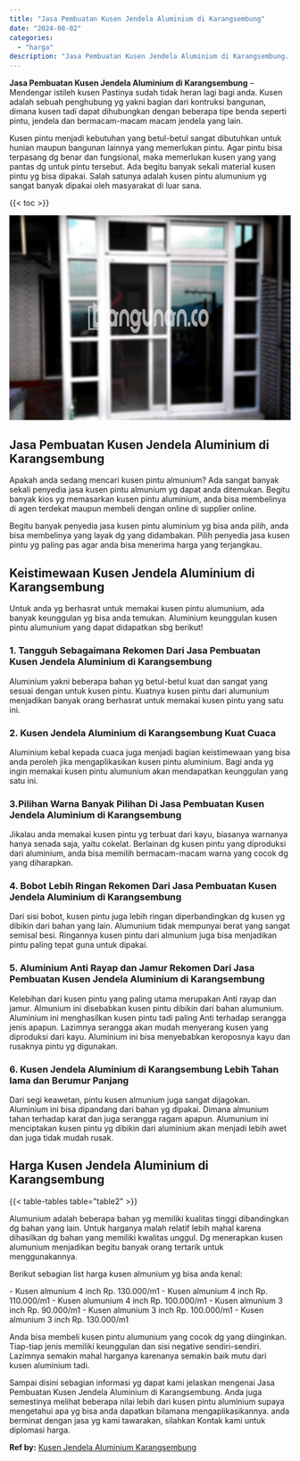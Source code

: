 ```yaml
---
title: "Jasa Pembuatan Kusen Jendela Aluminium di Karangsembung"
date: "2024-08-02"
categories: 
  - "harga"
description: "Jasa Pembuatan Kusen Jendela Aluminium di Karangsembung. Sampai disini sebagian informasi yg dapat kami jelaskan mengenai Jasa Pembuatan Kusen Jendela Alumin..."
---
```


**Jasa Pembuatan Kusen Jendela Aluminium di Karangsembung** – Mendengar istileh kusen Pastinya sudah tidak heran lagi bagi anda. Kusen adalah sebuah penghubung yg yakni bagian dari kontruksi bangunan, dimana kusen tadi dapat dihubungkan dengan beberapa tipe benda seperti pintu, jendela dan bermacam-macam macam jendela yang lain.

Kusen pintu menjadi kebutuhan yang betul-betul sangat dibutuhkan untuk hunian maupun bangunan lainnya yang memerlukan pintu. Agar pintu bisa terpasang dg benar dan fungsional, maka memerlukan kusen yang yang pantas dg untuk pintu tersebut. Ada begitu banyak sekali material kusen pintu yg bisa dipakai. Salah satunya adalah kusen pintu alumunium yg sangat banyak dipakai oleh masyarakat di luar sana.

{{< toc >}}

![Jasa Pembuatan Kusen Jendela Aluminium di Karangsembung](/images/harga-kusen-jendela-alumunium-33.png)

## Jasa Pembuatan Kusen Jendela Aluminium di Karangsembung

Apakah anda sedang mencari kusen pintu almunium? Ada sangat banyak sekali penyedia jasa kusen pintu almunium yg dapat anda ditemukan. Begitu banyak kios yg memasarkan kusen pintu aluminium, anda bisa membelinya di agen terdekat maupun membeli dengan online di supplier online.

Begitu banyak penyedia jasa kusen pintu aluminium yg bisa anda pilih, anda bisa membelinya yang layak dg yang didambakan. Pilih penyedia jasa kusen pintu yg paling pas agar anda bisa menerima harga yang terjangkau.

## Keistimewaan Kusen Jendela Aluminium di Karangsembung

Untuk anda yg berhasrat untuk memakai kusen pintu alumunium, ada banyak keunggulan yg bisa anda temukan. Aluminium keunggulan kusen pintu alumunium yang dapat didapatkan sbg berikut!

### 1\. Tangguh Sebagaimana Rekomen Dari Jasa Pembuatan Kusen Jendela Aluminium di Karangsembung

Aluminium yakni beberapa bahan yg betul-betul kuat dan sangat yang sesuai dengan untuk kusen pintu. Kuatnya kusen pintu dari alumunium menjadikan banyak orang berhasrat untuk memakai kusen pintu yang satu ini.

### 2\. Kusen Jendela Aluminium di Karangsembung Kuat Cuaca

Aluminium kebal kepada cuaca juga menjadi bagian keistimewaan yang bisa anda peroleh jika mengaplikasikan kusen pintu aluminium. Bagi anda yg ingin memakai kusen pintu alumunium akan mendapatkan keunggulan yang satu ini.

### 3.Pilihan Warna Banyak Pilihan Di Jasa Pembuatan Kusen Jendela Aluminium di Karangsembung

Jikalau anda memakai kusen pintu yg terbuat dari kayu, biasanya warnanya hanya senada saja, yaitu cokelat. Berlainan dg kusen pintu yang diproduksi dari aluminium, anda bisa memilih bermacam-macam warna yang cocok dg yang diharapkan.

### 4\. Bobot Lebih Ringan Rekomen Dari Jasa Pembuatan Kusen Jendela Aluminium di Karangsembung

Dari sisi bobot, kusen pintu juga lebih ringan diperbandingkan dg kusen yg dibikin dari bahan yang lain. Alumunium tidak mempunyai berat yang sangat semisal besi. Ringannya kusen pintu dari almunium juga bisa menjadikan pintu paling tepat guna untuk dipakai.

### 5\. Aluminium Anti Rayap dan Jamur Rekomen Dari Jasa Pembuatan Kusen Jendela Aluminium di Karangsembung

Kelebihan dari kusen pintu yang paling utama merupakan Anti rayap dan jamur. Almunium ini disebabkan kusen pintu dibikin dari bahan alumunium. Aluminium ini menghasilkan kusen pintu tadi paling Anti terhadap serangga jenis apapun. Lazimnya serangga akan mudah menyerang kusen yang diproduksi dari kayu. Aluminium ini bisa menyebabkan keroposnya kayu dan rusaknya pintu yg digunakan.

### 6\. Kusen Jendela Aluminium di Karangsembung Lebih Tahan lama dan Berumur Panjang

Dari segi keawetan, pintu kusen almunium juga sangat dijagokan. Aluminium ini bisa dipandang dari bahan yg dipakai. Dimana almunium tahan terhadap karat dan juga serangga ragam apapun. Alumunium ini menciptakan kusen pintu yg dibikin dari aluminium akan menjadi lebih awet dan juga tidak mudah rusak.

## Harga Kusen Jendela Aluminium di Karangsembung

{{< table-tables table="table2" >}}

Alumunium adalah beberapa bahan yg memiliki kualitas tinggi dibandingkan dg bahan yang lain. Untuk harganya malah relatif lebih mahal karena dihasilkan dg bahan yang memiliki kwalitas unggul. Dg menerapkan kusen alumunium menjadikan begitu banyak orang tertarik untuk menggunakannya.

Berikut sebagian list harga kusen almunium yg bisa anda kenal:

\- Kusen almunium 4 inch Rp. 130.000/m1 - Kusen almunium 4 inch Rp. 110.000/m1 - Kusen alumunium 4 inch Rp. 100.000/m1 - Kusen almunium 3 inch Rp. 90.000/m1 - Kusen almunium 3 inch Rp. 100.000/m1 - Kusen almunium 3 inch Rp. 130.000/m1

Anda bisa membeli kusen pintu alumunium yang cocok dg yang diinginkan. Tiap-tiap jenis memiliki keunggulan dan sisi negative sendiri-sendiri. Lazimnya semakin mahal harganya karenanya semakin baik mutu dari kusen aluminium tadi.

Sampai disini sebagian informasi yg dapat kami jelaskan mengenai Jasa Pembuatan Kusen Jendela Aluminium di Karangsembung. Anda juga semestinya melihat beberapa nilai lebih dari kusen pintu aluminium supaya mengetahui apa yg bisa anda dapatkan bilamana mengaplikasikannya. anda berminat dengan jasa yg kami tawarakan, silahkan Kontak kami untuk diplomasi harga.

**Ref by:** [Kusen Jendela Aluminium Karangsembung](https://id.wikipedia.org/wiki/Kusen)
